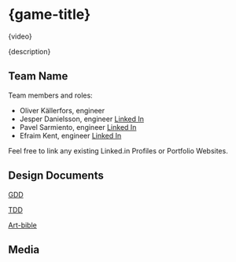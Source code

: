 # {game-title}

{video}

{description}

## Team Name

Team members and roles:
* Oliver Källerfors, engineer
* Jesper Danielsson, engineer [Linked In](https://www.linkedin.com/in/jesper-danielsson-9b7048159/)
* Pavel Sarmiento, engineer [Linked In](https://www.linkedin.com/in/pavel-sarmiento-5483661a3/)
* Efraim Kent, engineer [Linked In](https://www.linkedin.com/in/efraim-kent-01b8a33b/)


Feel free to link any existing Linked.in Profiles or Portfolio Websites.

## Design Documents

[GDD](https://docs.google.com/document/d/103UANcyFQGBr5ccG3n7Q8oSQjugDNR5p6Y5rvAKcghM/edit#heading=h.ctqszdyarbr8)

[TDD](https://docs.google.com/document/d/1kh5b8bSrGSGtGyzON_KlcZHEp64tDw4bJCZlrvl4Ckc/edit#heading=h.alh9xc4npudt)

[Art-bible]()

## Media
